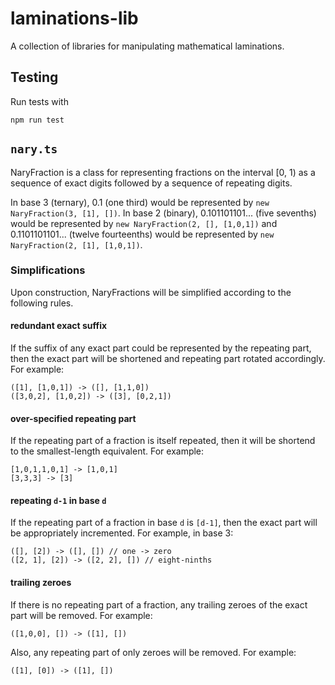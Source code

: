 
# laminations-lib
A collection of libraries for manipulating mathematical laminations.

## Testing
Run tests with
```
npm run test
```


## `nary.ts`
NaryFraction is a class for representing fractions on the interval [0, 1) as a sequence of exact digits followed by a sequence of repeating digits.

In base 3 (ternary), 0.1 (one third) would be represented by `new NaryFraction(3, [1], [])`.
In base 2 (binary), 0.101101101... (five sevenths) would be represented by `new NaryFraction(2, [], [1,0,1])` and 0.1101101101... (twelve fourteenths) would be represented by `new NaryFraction(2, [1], [1,0,1])`.

### Simplifications
Upon construction, NaryFractions will be simplified according to the following rules.

#### redundant exact suffix
If the suffix of any exact part could be represented by the repeating part, then the exact part will be shortened and repeating part rotated accordingly. For example:
```
([1], [1,0,1]) -> ([], [1,1,0])
([3,0,2], [1,0,2]) -> ([3], [0,2,1])
```

#### over-specified repeating part
If the repeating part of a fraction is itself repeated, then it will be shortend to the smallest-length equivalent. For example:
```
[1,0,1,1,0,1] -> [1,0,1]
[3,3,3] -> [3]
```

#### repeating `d-1` in base `d`
If the repeating part of a fraction in base `d` is `[d-1]`, then the exact part will be appropriately incremented. For example, in base 3:
```
([], [2]) -> ([], []) // one -> zero
([2, 1], [2]) -> ([2, 2], []) // eight-ninths
```

#### trailing zeroes
If there is no repeating part of a fraction, any trailing zeroes of the exact part will be removed. For example:
```
([1,0,0], []) -> ([1], [])
```
Also, any repeating part of only zeroes will be removed. For example:
```
([1], [0]) -> ([1], [])
```

